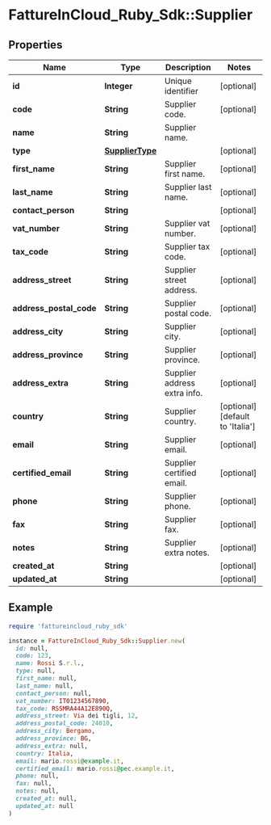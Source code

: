 # FattureInCloud_Ruby_Sdk::Supplier

## Properties

| Name | Type | Description | Notes |
| ---- | ---- | ----------- | ----- |
| **id** | **Integer** | Unique identifier | [optional] |
| **code** | **String** | Supplier code. | [optional] |
| **name** | **String** | Supplier name. |  |
| **type** | [**SupplierType**](SupplierType.md) |  | [optional] |
| **first_name** | **String** | Supplier first name. | [optional] |
| **last_name** | **String** | Supplier last name. | [optional] |
| **contact_person** | **String** |  | [optional] |
| **vat_number** | **String** | Supplier vat number. | [optional] |
| **tax_code** | **String** | Supplier tax code. | [optional] |
| **address_street** | **String** | Supplier street address. | [optional] |
| **address_postal_code** | **String** | Supplier postal code. | [optional] |
| **address_city** | **String** | Supplier city. | [optional] |
| **address_province** | **String** | Supplier province. | [optional] |
| **address_extra** | **String** | Supplier address extra info. | [optional] |
| **country** | **String** | Supplier country. | [optional][default to &#39;Italia&#39;] |
| **email** | **String** | Supplier email. | [optional] |
| **certified_email** | **String** | Supplier certified email. | [optional] |
| **phone** | **String** | Supplier phone. | [optional] |
| **fax** | **String** | Supplier fax. | [optional] |
| **notes** | **String** | Supplier extra notes. | [optional] |
| **created_at** | **String** |  | [optional] |
| **updated_at** | **String** |  | [optional] |

## Example

```ruby
require 'fattureincloud_ruby_sdk'

instance = FattureInCloud_Ruby_Sdk::Supplier.new(
  id: null,
  code: 123,
  name: Rossi S.r.l.,
  type: null,
  first_name: null,
  last_name: null,
  contact_person: null,
  vat_number: IT01234567890,
  tax_code: RSSMRA44A12E890Q,
  address_street: Via dei tigli, 12,
  address_postal_code: 24010,
  address_city: Bergamo,
  address_province: BG,
  address_extra: null,
  country: Italia,
  email: mario.rossi@example.it,
  certified_email: mario.rossi@pec.example.it,
  phone: null,
  fax: null,
  notes: null,
  created_at: null,
  updated_at: null
)
```

